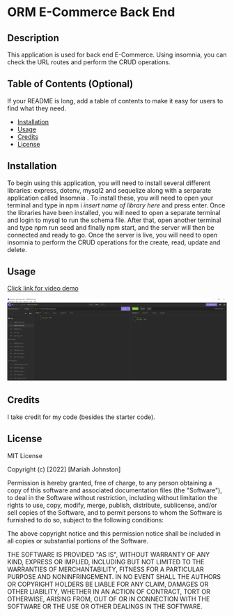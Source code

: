 # ORM E-Commerce Back End

## Description
This application is used for back end E-Commerce. Using insomnia, you can check the URL routes and perform the CRUD operations.


## Table of Contents (Optional)

If your README is long, add a table of contents to make it easy for users to find what they need.

- [Installation](#installation)
- [Usage](#usage)
- [Credits](#credits)
- [License](#license)

## Installation

To begin using this application, you will need to install several different libraries: express, dotenv, mysql2 and sequelize along with a serparate application called Insomnia . To install these, you will need to open your terminal and type in npm i *insert name of library here* and press enter. Once the libraries have been installed, you will need to open a separate terminal and login to mysql to run the schema file. After that, open another terminal and type npm run seed and finally npm start, and the server will then be connected and ready to go. Once the server is live, you will need to open insomnia to perform the CRUD operations for the create, read, update and delete.

## Usage

<a href = "https://www.youtube.com/watch?v=4uAUmgzjSQM&ab_channel=MariahJohnston"> Click link for video demo</a> <br>

![insomnia screenshot](assets/images/screenshot.PNG)


## Credits
I take credit for my code (besides the starter code).

## License

MIT License

Copyright (c) [2022] [Mariah Johnston]

Permission is hereby granted, free of charge, to any person obtaining a copy
of this software and associated documentation files (the "Software"), to deal
in the Software without restriction, including without limitation the rights
to use, copy, modify, merge, publish, distribute, sublicense, and/or sell
copies of the Software, and to permit persons to whom the Software is
furnished to do so, subject to the following conditions:

The above copyright notice and this permission notice shall be included in all
copies or substantial portions of the Software.

THE SOFTWARE IS PROVIDED "AS IS", WITHOUT WARRANTY OF ANY KIND, EXPRESS OR
IMPLIED, INCLUDING BUT NOT LIMITED TO THE WARRANTIES OF MERCHANTABILITY,
FITNESS FOR A PARTICULAR PURPOSE AND NONINFRINGEMENT. IN NO EVENT SHALL THE
AUTHORS OR COPYRIGHT HOLDERS BE LIABLE FOR ANY CLAIM, DAMAGES OR OTHER
LIABILITY, WHETHER IN AN ACTION OF CONTRACT, TORT OR OTHERWISE, ARISING FROM,
OUT OF OR IN CONNECTION WITH THE SOFTWARE OR THE USE OR OTHER DEALINGS IN THE
SOFTWARE.